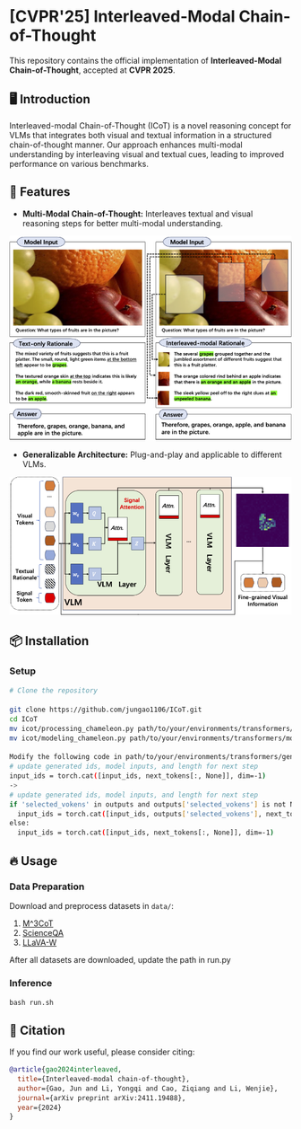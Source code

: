 # [CVPR'25] Interleaved-Modal Chain-of-Thought

This repository contains the official implementation of **Interleaved-Modal Chain-of-Thought**, accepted at **CVPR 2025**.


## 🖥️ Introduction

Interleaved-modal Chain-of-Thought (ICoT) is a novel reasoning concept for VLMs that integrates both visual and textual information in a structured chain-of-thought manner.
Our approach enhances multi-modal understanding by interleaving visual and textual cues, leading to improved performance on various benchmarks.

## 🚀 Features

- **Multi-Modal Chain-of-Thought:** Interleaves textual and visual reasoning steps for better multi-modal understanding.

![示例图片](figs/icot.png)


- **Generalizable Architecture:** Plug-and-play and applicable to different VLMs.
  
![示例图片](figs/ads.png)

## 📦 Installation

### Setup

 ```bash
# Clone the repository

git clone https://github.com/jungao1106/ICoT.git
cd ICoT
mv icot/processing_chameleon.py path/to/your/environments/transformers/models/chameleon/
mv icot/modeling_chameleon.py path/to/your/environments/transformers/models/chameleon/

Modify the following code in path/to/your/environments/transformers/generation/utils.py/GenerationMixin/_sample
 # update generated ids, model inputs, and length for next step
 input_ids = torch.cat([input_ids, next_tokens[:, None]], dim=-1)
->
 # update generated ids, model inputs, and length for next step
 if 'selected_vokens' in outputs and outputs['selected_vokens'] is not None:
   input_ids = torch.cat([input_ids, outputs['selected_vokens'], next_tokens[:, None]], dim=-1)
 else:
   input_ids = torch.cat([input_ids, next_tokens[:, None]], dim=-1)

 ```

## 🔥 Usage
### Data Preparation

Download and preprocess datasets in `data/`:
1. [M^3CoT](https://huggingface.co/datasets/LightChen2333/M3CoT)
2. [ScienceQA](http://scienceqa.github.io)
3. [LLaVA-W](https://huggingface.co/datasets/liuhaotian/llava-bench-in-the-wild)

After all datasets are downloaded, update the path in run.py

### Inference


```
bash run.sh
```



## 📜 Citation

If you find our work useful, please consider citing:

```bibtex
@article{gao2024interleaved,
  title={Interleaved-modal chain-of-thought},
  author={Gao, Jun and Li, Yongqi and Cao, Ziqiang and Li, Wenjie},
  journal={arXiv preprint arXiv:2411.19488},
  year={2024}
}
```

